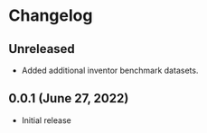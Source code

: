 # Changelog

## Unreleased

- Added additional inventor benchmark datasets.

## 0.0.1 (June 27, 2022)

- Initial release